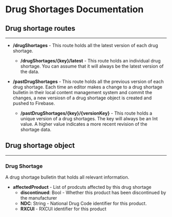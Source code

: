 # Drug Shortages Documentation

## Drug shortage routes
---

* **/drugShortages** - This route holds all the latest version of each drug shortage.
  * **/drugShortages/{key}/latest** - This route holds an individual drug shortage. You can assume that it will always be the latest version of the data. 


* **/pastDrugShortages** - This route holds all the previous version of each drug shortage. Each time an editor makes a change to a drug shortage bulletin in their local content management system and commit the changes, a new versiosn of a drug shortage object is created and pushed to Firebase.
  * **/pastDrugShortages/{key}/{versionKey}** - This route holds a unique version of a drug shortages. The key will always be an Int value. A higher value indicates a more recent revision of the shortage data.
  
## Drug shortage object
---
### Drug Shortage
A drug shortage bulletin that holds all relevant information.
* **affectedProduct** - List of prodcuts affected by this drug shortage
  * **discontinued**: Bool - Whether this product has been discontinued by the manufacturer
  * **NDC**: String - National Drug Code identifier for this product. 
  * **RXCUI** - RXCUI identifier for this product


  



